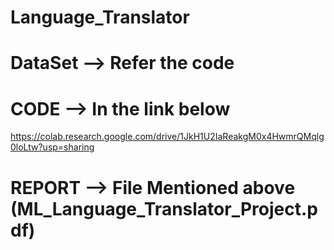 # Language_Translator

# DataSet --> Refer the code

# CODE --> In the link below
https://colab.research.google.com/drive/1JkH1U2IaReakgM0x4HwmrQMqlg0loLtw?usp=sharing

# REPORT --> File Mentioned above (ML_Language_Translator_Project.pdf)
